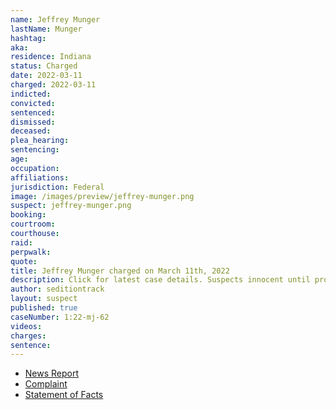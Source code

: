 ```yaml
---
name: Jeffrey Munger
lastName: Munger
hashtag:
aka:
residence: Indiana
status: Charged
date: 2022-03-11
charged: 2022-03-11
indicted:
convicted:
sentenced:
dismissed:
deceased:
plea_hearing:
sentencing:
age:
occupation:
affiliations:
jurisdiction: Federal
image: /images/preview/jeffrey-munger.png
suspect: jeffrey-munger.png
booking:
courtroom:
courthouse:
raid:
perpwalk:
quote:
title: Jeffrey Munger charged on March 11th, 2022
description: Click for latest case details. Suspects innocent until proven guilty.
author: seditiontrack
layout: suspect
published: true
caseNumber: 1:22-mj-62
videos:
charges:
sentence:
---
```

- [News Report](https://www.indystar.com/story/news/crime/2022/03/24/fbi-jeffrey-munger-climbed-through-u-s-capitol-window-during-riot/7157433001/)
- [Complaint](https://www.justice.gov/usao-dc/case-multi-defendant/file/1486516/download)
- [Statement of Facts](https://www.justice.gov/usao-dc/case-multi-defendant/file/1487226/download)

